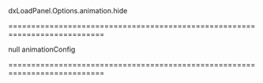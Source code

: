 <!--id-->dxLoadPanel.Options.animation.hide<!--/id-->
===========================================================================
<!--default-->null<!--/default-->
<!--type-->animationConfig<!--/type-->
===========================================================================


